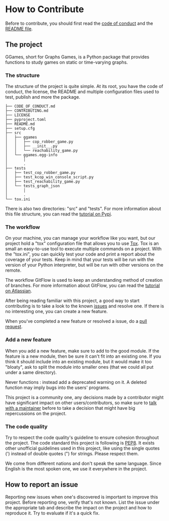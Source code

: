 # How to Contribute
Before to contribute, you should first read the
[code of conduct](https://github.com/gfl-math-stat-info/ggames/blob/main/CODE_OF_CONDUCT.md)
and the [README file](https://github.com/gfl-math-stat-info/ggames/blob/main/README.md).

## The project
GGames, short for Graphs Games, is a Python package that provides functions to 
study games on static or time-varying graphs.

### The structure
The structure of the project is quite simple. At its root, you have the code of conduct,
the license, the README and multiple configuration files used to test, publish and more
the package.
```
├── CODE_OF_CONDUCT.md
├── CONTRIBUTING.md
├── LICENSE
├── pyproject.toml
├── README.md
├── setup.cfg
├── src
│   ├── ggames
│   │   ├── cop_robber_game.py
│   │   ├── __init__.py
│   │   └── reachability_game.py
│   └── ggames.egg-info
│       │
│       .
├── tests
│   ├── test_cop_robber_game.py
│   ├── test_kcop_win_console_script.py
│   ├── test_reachability_game.py
│   └── tests_graph_json
│       │
│       .
└── tox.ini
```
There is also two directories: "src" and "tests". For more information about this
file structure, you can read the [tutorial on Pypi](https://packaging.python.org/tutorials/packaging-projects/).

### The workflow
On your machine, you can manage your workflow like you want, but our project
hold a "tox" configuration file that allows you to use [Tox](https://tox.readthedocs.io/en/latest/).
Tox is an small an easy-to-use tool to execute multiple commands on a project.
With the "tox.ini", you can quickly test your code and print a report about
the coverage of your tests. Keep in mind that your tests will be run
with the version of your Python interpreter, but will be run with other
versions on the remote.

The workflow GitFlow is used to keep an understanding method of creation of
branches. For more information about GitFlow, you can read the
[tutorial on Atlassian](https://www.atlassian.com/git/tutorials/comparing-workflows/gitflow-workflow).

After being reading familiar with this project, a good way to start contributing is
to take a look to the known [issues](https://github.com/gfl-math-stat-info/ggames/issues)
and resolve one. If there is no interesting one, you can create a new feature.

When you've completed a new feature or resolved a issue, do a
[pull request](https://github.com/gfl-math-stat-info/ggames/pulls).

### Add a new feature
When you add a new feature, make sure to add to the good module. If the feature is a new module,
then be sure it can't fit into an existing one. If you think it should include into an existing
module, but it would make it too "bloaty", ask to split the module into smaller ones
(that we could all put under a same directory).

Never functions : instead add a deprecated warning on it. A deleted function may imply bugs into
the users' programs.

This project is a community one, any decisions made by a contributor might have
significant impact on other users/contributors, so make sure to
[talk with a maintainer](https://github.com/gfl-math-stat-info/ggames/discussions)
before to take a decision that might have big repercussions on the project.

### The code quality
Try to respect the code quality's guideline to ensure cohesion throughout the project.
The code standard this project is following is
[PEP8](https://www.python.org/dev/peps/pep-0008/). It exists other unofficial guidelines
used in this project, like using the single quotes (') instead of double quotes (") for strings.
Please respect them.

We come from different nations and don't speak the same language. Since English is the most spoken
one, we use it everywhere in the project.

## How to report an issue
Reporting new issues when one's discovered is important to improve this project. Before reporting
one, verify that's not known. List the issue under the appropriate tab and describe the impact
on the project and how to reproduce it. Try to evaluate if it's a quick fix.
